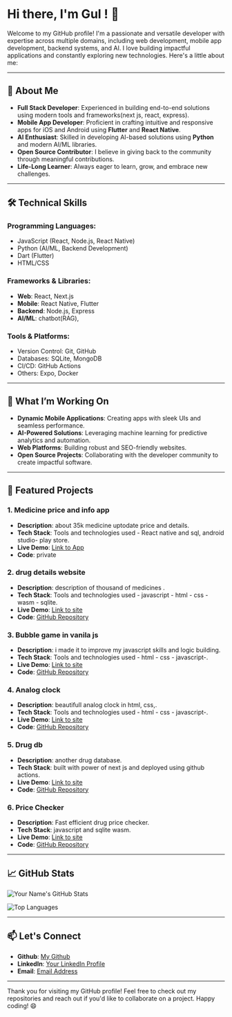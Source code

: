 # Hi there, I'm Gul ! 👋

Welcome to my GitHub profile! I'm a passionate and versatile developer with expertise across multiple domains, including web development, mobile app development, backend systems, and AI. I love building impactful applications and constantly exploring new technologies. Here's a little about me:

---

## 🚀 About Me

- **Full Stack Developer**: Experienced in building end-to-end solutions using modern tools and frameworks(next js, react, express).
- **Mobile App Developer**: Proficient in crafting intuitive and responsive apps for iOS and Android using **Flutter** and **React Native**.
- **AI Enthusiast**: Skilled in developing AI-based solutions using **Python** and modern AI/ML libraries.
- **Open Source Contributor**: I believe in giving back to the community through meaningful contributions.
- **Life-Long Learner**: Always eager to learn, grow, and embrace new challenges.

---

## 🛠️ Technical Skills

### Programming Languages:
- JavaScript (React, Node.js, React Native)
- Python (AI/ML, Backend Development)
- Dart (Flutter)
- HTML/CSS

### Frameworks & Libraries:
- **Web**: React, Next.js
- **Mobile**: React Native, Flutter
- **Backend**: Node.js, Express
- **AI/ML**: chatbot(RAG),

### Tools & Platforms:
- Version Control: Git, GitHub
- Databases: SQLite, MongoDB
- CI/CD: GitHub Actions
- Others: Expo, Docker

---

## 🌟 What I’m Working On

- **Dynamic Mobile Applications**: Creating apps with sleek UIs and seamless performance.
- **AI-Powered Solutions**: Leveraging machine learning for predictive analytics and automation.
- **Web Platforms**: Building robust and SEO-friendly websites.
- **Open Source Projects**: Collaborating with the developer community to create impactful software.

---

## 📂 Featured Projects

### 1. **Medicine price and info app**
- **Description**: about 35k medicine uptodate price and details.
- **Tech Stack**: Tools and technologies used - React native and sql, android studio- play store.
- **Live Demo**: [Link to App](https://apkpure.com/medicine-price/com.gohrians.medicineprice)
- **Code**: private

### 2. **drug details website**
- **Description**: description of thousand of medicines .
- **Tech Stack**: Tools and technologies used - javascript - html - css - wasm - sqlite.
- **Live Demo**: [Link to site](https://drug-pedia.vercel.app/)
- **Code**: [GitHub Repository](#)

### 3. **Bubble game in vanila js**
- **Description**: i made it to improve my javascript skills and logic building.
- **Tech Stack**: Tools and technologies used - html - css - javascript-.
- **Live Demo**: [Link to site](https://gul7333.github.io/Bubble-Game/)
- **Code**: [GitHub Repository](#)

### 4. **Analog clock**
- **Description**: beautifull analog clock in html, css,.
- **Tech Stack**: Tools and technologies used - html - css - javascript-.
- **Live Demo**: [Link to site](https://gul7333.github.io/Analog-Clock/)
- **Code**: [GitHub Repository](#)

### 5. **Drug db**
- **Description**: another drug database.
- **Tech Stack**: built with power of next js and deployed using github actions.
- **Live Demo**: [Link to site](https://drugdb.gohrians.com)
- **Code**: [GitHub Repository](#)

### 6. **Price Checker**
- **Description**: Fast efficient drug price checker.
- **Tech Stack**: javascript and sqlite wasm.
- **Live Demo**: [Link to site](https://pakdrugprice.vercel.app)
- **Code**: [GitHub Repository](#)

---

## 📈 GitHub Stats

![Your Name's GitHub Stats](https://github-readme-stats.vercel.app/api?username=Gul7333&show_icons=true&theme=radical)

![Top Languages](https://github-readme-stats.vercel.app/api/top-langs/?username=Gul7333&layout=compact&theme=radical)

---

## 📫 Let's Connect
- **Github**: [My Github](https://github.com/gul7333)
- **LinkedIn**: [Your LinkedIn Profile](https://www.linkedin.com/in/muhammad-gul-zaman-046443322)
- **Email**: [Email Address](mailto:pro.dev.solution.pk@gmail.com)
---

Thank you for visiting my GitHub profile! Feel free to check out my repositories and reach out if you'd like to collaborate on a project. Happy coding! 😄


